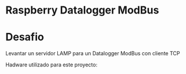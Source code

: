 # Raspberry Datalogger ModBus

# Desafio 
Levantar un servidor LAMP para un Datalogger ModBus con cliente TCP 

Hadware utilizado para este proyecto:
